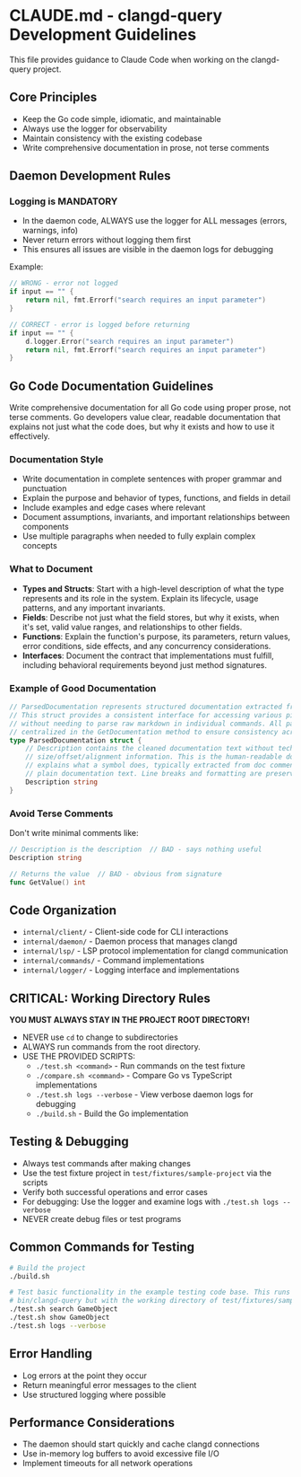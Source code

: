 # CLAUDE.md - clangd-query Development Guidelines

This file provides guidance to Claude Code when working on the clangd-query project.

## Core Principles
- Keep the Go code simple, idiomatic, and maintainable
- Always use the logger for observability
- Maintain consistency with the existing codebase
- Write comprehensive documentation in prose, not terse comments

## Daemon Development Rules

### Logging is MANDATORY
- In the daemon code, ALWAYS use the logger for ALL messages (errors, warnings, info)
- Never return errors without logging them first
- This ensures all issues are visible in the daemon logs for debugging

Example:
```go
// WRONG - error not logged
if input == "" {
    return nil, fmt.Errorf("search requires an input parameter")
}

// CORRECT - error is logged before returning
if input == "" {
    d.logger.Error("search requires an input parameter")
    return nil, fmt.Errorf("search requires an input parameter")
}
```

## Go Code Documentation Guidelines

Write comprehensive documentation for all Go code using proper prose, not terse comments. Go developers value clear, readable documentation that explains not just what the code does, but why it exists and how to use it effectively.

### Documentation Style
- Write documentation in complete sentences with proper grammar and punctuation
- Explain the purpose and behavior of types, functions, and fields in detail
- Include examples and edge cases where relevant
- Document assumptions, invariants, and important relationships between components
- Use multiple paragraphs when needed to fully explain complex concepts

### What to Document
- **Types and Structs**: Start with a high-level description of what the type represents and its role in the system. Explain its lifecycle, usage patterns, and any important invariants.
- **Fields**: Describe not just what the field stores, but why it exists, when it's set, valid value ranges, and relationships to other fields.
- **Functions**: Explain the function's purpose, its parameters, return values, error conditions, side effects, and any concurrency considerations.
- **Interfaces**: Document the contract that implementations must fulfill, including behavioral requirements beyond just method signatures.

### Example of Good Documentation
```go
// ParsedDocumentation represents structured documentation extracted from clangd's hover response.
// This struct provides a consistent interface for accessing various pieces of documentation
// without needing to parse raw markdown in individual commands. All parsing logic should be
// centralized in the GetDocumentation method to ensure consistency across the codebase.
type ParsedDocumentation struct {
    // Description contains the cleaned documentation text without technical details like
    // size/offset/alignment information. This is the human-readable documentation that
    // explains what a symbol does, typically extracted from doc comments like @brief or
    // plain documentation text. Line breaks and formatting are preserved where meaningful.
    Description string
}
```

### Avoid Terse Comments
Don't write minimal comments like:
```go
// Description is the description  // BAD - says nothing useful
Description string

// Returns the value  // BAD - obvious from signature
func GetValue() int
```

## Code Organization
- `internal/client/` - Client-side code for CLI interactions
- `internal/daemon/` - Daemon process that manages clangd
- `internal/lsp/` - LSP protocol implementation for clangd communication
- `internal/commands/` - Command implementations
- `internal/logger/` - Logging interface and implementations

## CRITICAL: Working Directory Rules
**YOU MUST ALWAYS STAY IN THE PROJECT ROOT DIRECTORY!**
- NEVER use `cd` to change to subdirectories
- ALWAYS run commands from the root directory.
- USE THE PROVIDED SCRIPTS:
  - `./test.sh <command>` - Run commands on the test fixture
  - `./compare.sh <command>` - Compare Go vs TypeScript implementations
  - `./test.sh logs --verbose` - View verbose daemon logs for debugging
  - `./build.sh` - Build the Go implementation

## Testing & Debugging
- Always test commands after making changes
- Use the test fixture project in `test/fixtures/sample-project` via the scripts
- Verify both successful operations and error cases
- For debugging: Use the logger and examine logs with `./test.sh logs --verbose`
- NEVER create debug files or test programs

## Common Commands for Testing
```bash
# Build the project
./build.sh

# Test basic functionality in the example testing code base. This runs
# bin/clangd-query but with the working directory of test/fixtures/sample-project
./test.sh search GameObject
./test.sh show GameObject
./test.sh logs --verbose
```

## Error Handling
- Log errors at the point they occur
- Return meaningful error messages to the client
- Use structured logging where possible

## Performance Considerations
- The daemon should start quickly and cache clangd connections
- Use in-memory log buffers to avoid excessive file I/O
- Implement timeouts for all network operations